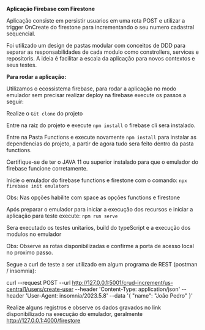 **Aplicação Firebase com Firestone**

Aplicação consiste em persistir usuarios em uma rota POST e utilizar a trigger OnCreate do firestone para incrementando o seu numero cadastral sequencial.

Foi utilizado um design de pastas modular com conceitos de DDD para separar as responsabilidades de cada modulo como constrollers, services e repositoris. A ideia é facilitar a escala da aplicação para novos contextos e seus testes.

**Para rodar a aplicação:**

Utilizamos o ecossistema firebase, para rodar a aplicação no modo emulador sem precisar realizar deploy na firebase execute os passos a seguir:

Realize o `Git clone` do projeto

Entre na raiz do projeto e execute `npm install` o firebase cli sera instalado.

Entre na Pasta Functions e execute novamente `npm install` para instalar as dependencias do projeto, a partir de agora tudo sera feito dentro da pasta functions.

Certifique-se de ter o JAVA 11 ou superior instalado para que o emulador do firebase funcione corretamente.

Inicie o emulador do firebase functions e firestone com o comando: `npx firebase init emulators`

Obs: Nas opções habilite com space as opções functions e firestone

Após preparar o emulador para iniciar a execução dos recursos e iniciar a aplicação para teste execute: `npm run serve`

Sera executado os testes unitarios, build do typeScript e a execução dos modulos no emulador

Obs: Observe as rotas disponibilizadas e confirme a porta de acesso local no proximo passo.

Segue a curl de teste a ser utilizado em algum programa de REST (postman / insomnia):

curl --request POST
--url http://127.0.0.1:5001/crud-increment/us-central1/users/create-user
--header 'Content-Type: application/json'
--header 'User-Agent: insomnia/2023.5.8'
--data '{ "name": "João Pedro" }'

Realize alguns registros e observe os dados gravados no link disponibilizado na execução do emulador, geralmente http://127.0.0.1:4000/firestore